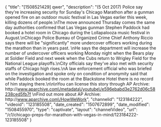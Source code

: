 {
    "title": "[1508521429] qwer",
    "description": "(5 Oct 2017) Police say they're increasing security for Sunday's Chicago Marathon after a gunman opened fire on an outdoor music festival in Las Vegas earlier this week, killing dozens of people.\nThe move announced Thursday comes the same day authorities confirmed that Las Vegas gunman Stephen Paddock had booked a hotel room in Chicago during the Lollapalooza music festival in August.\nChicago Police Bureau of Organized Crime Chief Anthony Riccio says there will be \"significantly\" more undercover officers working during the marathon than in years past. \nHe says the department will increase the number of undercover officers working Monday night when the Bears play at Soldier Field and next week when the Cubs return to Wrigley Field for the National League playoffs.\nCity officials say they've also met with security staffs of Chicago high rises.\nA law enforcement official who was briefed on the investigation and spoke only on condition of anonymity said that while Paddock booked the room at the Blackstone Hotel there is no record of him staying there.\n\n\nYou can license this story through AP Archive: http:\/\/www.aparchive.com\/metadata\/youtube\/e596ebabd3e2762d06c58238ced5fb7f \nFind out more about AP Archive: http:\/\/www.aparchive.com\/HowWeWork",
    "channelid": "123184222",
    "videoid": "123185508",
    "date_created": "1507672899",
    "date_modified": "1508455970",
    "type": "captivate",
    "layout": "channelVideo",
    "url": "\/c1\/chicago-preps-for-marathon-with-vegas-in-mind\/123184222-123185508"
}